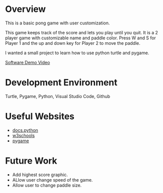# Overview

This is a basic pong game with user customization.

This game keeps track of the score and lets you play until you quit. It is a 2 player game with customizable name and paddle color. Press W and S for Player 1 and the up and down key for Player 2 to move the paddle.

I wanted a small project to learn how to use python turtle and pygame.

[Software Demo Video](https://youtu.be/Sl2C7Nfx0ro)

# Development Environment

Turtle, Pygame, Python, Visual Studio Code, Github

# Useful Websites

* [docs.python](https://docs.python.org/3/library/turtle.html)
* [w3schools](https://www.w3schools.com/python/)
* [pygame](https://www.pygame.org/docs/ref/mixer.html)

# Future Work

* Add highest score graphic.
* ALlow user change speed of the game.
* Allow user to change paddle size.